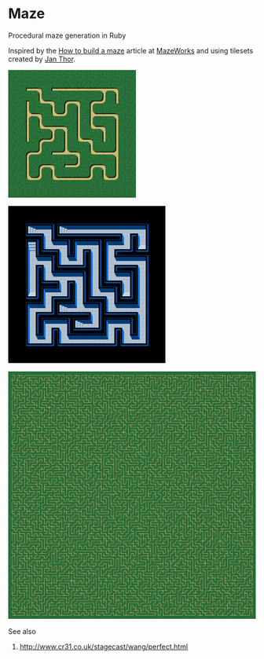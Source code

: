 Maze
====

Procedural maze generation in Ruby

Inspired by the [How to build a maze](http://mazeworks.com/mazegen/mazetut/index.htm) article at [MazeWorks](http://mazeworks.com/home.htm) and using tilesets created by [Jan Thor](http://www.janthor.com/maze/).

![](https://raw.githubusercontent.com/sagarjauhari/maze/master/out/small_garden.png)


![](https://raw.githubusercontent.com/sagarjauhari/maze/master/out/small_dungeon.png)


![](https://raw.githubusercontent.com/sagarjauhari/maze/master/out/garden.png)

See also

1. http://www.cr31.co.uk/stagecast/wang/perfect.html

